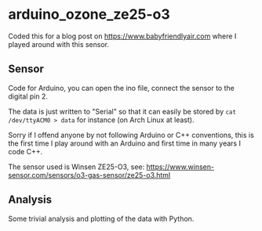 # arduino_ozone_ze25-o3

Coded this for a blog post on https://www.babyfriendlyair.com where I played
around with this sensor.

## Sensor

Code for Arduino, you can open the ino file, connect the sensor to the digital pin 2.

The data is just written to "Serial" so that it can easily be stored
by `cat /dev/ttyACM0 > data` for instance (on Arch Linux at least).

Sorry if I offend anyone by not following Arduino or C++ conventions,
this is the first time I play around with an Arduino and first time
in many years I code C++.

The sensor used is Winsen ZE25-O3, see: https://www.winsen-sensor.com/sensors/o3-gas-sensor/ze25-o3.html

## Analysis

Some trivial analysis and plotting of the data with Python.
